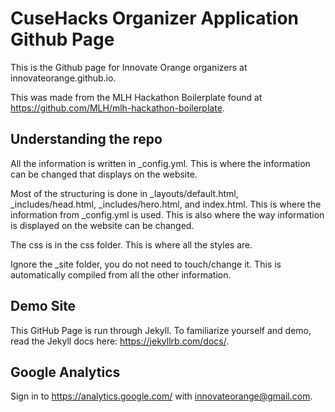 # CuseHacks Organizer Application Github Page

This is the Github page for Innovate Orange organizers at innovateorange.github.io.

This was made from the MLH Hackathon Boilerplate found at https://github.com/MLH/mlh-hackathon-boilerplate.


## Understanding the repo

All the information is written in _config.yml. This is where the information can be changed that displays on the website.

Most of the structuring is done in _layouts/default.html, _includes/head.html, _includes/hero.html, and index.html. This is where the information from _config.yml is used. This is also where the way information is displayed on the website can be changed.

The css is in the css folder. This is where all the styles are.

Ignore the _site folder, you do not need to touch/change it. This is automatically compiled from all the other information.


## Demo Site

This GitHub Page is run through Jekyll. To familiarize yourself and demo, read the Jekyll docs here: https://jekyllrb.com/docs/.


## Google Analytics

Sign in to https://analytics.google.com/ with innovateorange@gmail.com.